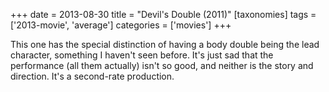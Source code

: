 +++
date = 2013-08-30
title = "Devil's Double (2011)"
[taxonomies]
tags = ['2013-movie', 'average']
categories = ['movies']
+++

This one has the special distinction of having a body double being the
lead character, something I haven't seen before. It's just sad that
the performance (all them actually) isn't so good, and neither is the
story and direction. It's a second-rate production.
